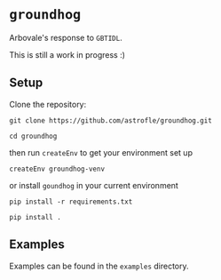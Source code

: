 # `groundhog`

Arbovale's response to `GBTIDL`.

This is still a work in progress :)


## Setup

Clone the repository:

`git clone https://github.com/astrofle/groundhog.git`

`cd groundhog`

then run `createEnv` to get your environment set up

`createEnv groundhog-venv`

or install `goundhog` in your current environment

`pip install -r requirements.txt`

`pip install .`


## Examples

Examples can be found in the `examples` directory.
